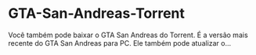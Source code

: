 # GTA-San-Andreas-Torrent
Você também pode baixar o GTA San Andreas do Torrent. É a versão mais recente do GTA San Andreas para PC. Ele também pode atualizar o...
